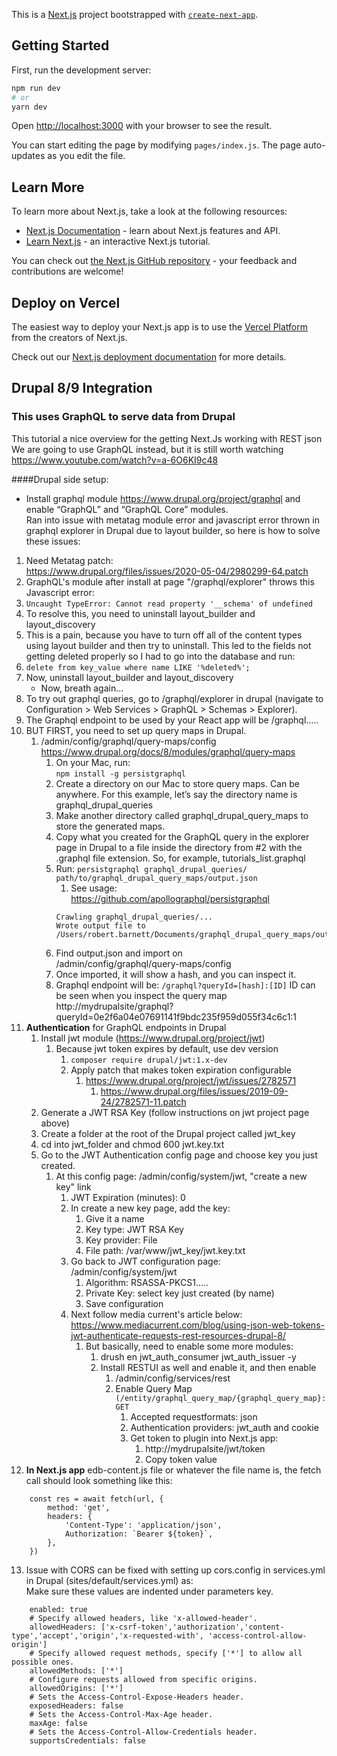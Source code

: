 This is a [Next.js](https://nextjs.org/) project bootstrapped with [`create-next-app`](https://github.com/zeit/next.js/tree/canary/packages/create-next-app).

## Getting Started

First, run the development server:

```bash
npm run dev
# or
yarn dev
```

Open [http://localhost:3000](http://localhost:3000) with your browser to see the result.

You can start editing the page by modifying `pages/index.js`. The page auto-updates as you edit the file.

## Learn More

To learn more about Next.js, take a look at the following resources:

- [Next.js Documentation](https://nextjs.org/docs) - learn about Next.js features and API.
- [Learn Next.js](https://nextjs.org/learn) - an interactive Next.js tutorial.

You can check out [the Next.js GitHub repository](https://github.com/zeit/next.js/) - your feedback and contributions are welcome!

## Deploy on Vercel

The easiest way to deploy your Next.js app is to use the [Vercel Platform](https://vercel.com/import?utm_medium=default-template&filter=next.js&utm_source=create-next-app&utm_campaign=create-next-app-readme) from the creators of Next.js.

Check out our [Next.js deployment documentation](https://nextjs.org/docs/deployment) for more details.

## Drupal 8/9 Integration
### This uses GraphQL to serve data from Drupal
This tutorial a nice overview for the getting Next.Js working with REST json<br/>
We are going to use GraphQL instead, but it is still worth watching<br/>
https://www.youtube.com/watch?v=a-6O6KI9c48


####Drupal side setup:<br/>
* Install graphql module https://www.drupal.org/project/graphql and enable “GraphQL” and “GraphQL Core” modules.<br/>
Ran into issue with metatag module error and javascript error thrown in graphql explorer in Drupal due to layout builder, so here is how to solve these issues:
1. Need Metatag patch:<br/>
https://www.drupal.org/files/issues/2020-05-04/2980299-64.patch
2. GraphQL's module after install at page "/graphql/explorer" throws this Javascript error:
3. `Uncaught TypeError: Cannot read property '__schema' of undefined`
4. To resolve this, you need to uninstall layout_builder and layout_discovery
5. This is a pain, because you have to turn off all of the content types using layout builder and then try to uninstall.  This led to the fields not getting deleted properly so I had to go into the database and run:
6. `delete from key_value where name LIKE '%deleted%';`
7. Now, uninstall layout_builder and layout_discovery
    * Now, breath again…
8. To try out graphql queries, go to /graphql/explorer in drupal (navigate to Configuration > Web Services > GraphQL > Schemas > Explorer).
9. The Graphql endpoint to be used by your React app will be /graphql…..
10. BUT FIRST, you need to set up query maps in Drupal.
    1. /admin/config/graphql/query-maps/config
    https://www.drupal.org/docs/8/modules/graphql/query-maps
        1. On your Mac, run:<br/>
`npm install -g persistgraphql`
        2. Create a directory on our Mac to store query maps.  Can be anywhere.  For this example, let’s say the directory name is graphql_drupal_queries
        3. Make another directory called graphql_drupal_query_maps to store the generated maps.
        4. Copy what you created for the GraphQL query in the explorer page in Drupal to a file inside the directory from #2 with the .graphql file extension.  So, for example, tutorials_list.graphql
        5. Run: `persistgraphql graphql_drupal_queries/ path/to/graphql_drupal_query_maps/output.json`
            1. See usage:<br/>
            https://github.com/apollographql/persistgraphql<br/>
            ```Should do something like:<br/>
            Crawling graphql_drupal_queries/...
            Wrote output file to /Users/robert.barnett/Documents/graphql_drupal_query_maps/output.json.
        6. Find output.json and import on<br/>
           /admin/config/graphql/query-maps/config<br/>
        7. Once imported, it will show a hash, and you can inspect it.  
        8. Graphql endpoint will be: `/graphql?queryId=[hash]:[ID]`
            ID can be seen when you inspect the query map<br/>
            http://mydrupalsite/graphql?queryId=0e2f6a04e07691141f9bdc235f959d055f34c6c1:1
11. <b>Authentication</b> for GraphQL endpoints in Drupal
    1. Install jwt module (https://www.drupal.org/project/jwt)
        1. Because jwt token expires by default, use dev version
            1. `composer require drupal/jwt:1.x-dev`
            2. Apply patch that makes token expiration configurable
                1. https://www.drupal.org/project/jwt/issues/2782571
                    1. https://www.drupal.org/files/issues/2019-09-24/2782571-11.patch        
    2. Generate a JWT RSA Key (follow instructions on jwt project page above)
    3. Create a folder at the root of the Drupal project called jwt_key
    4. cd into jwt_folder and chmod 600 jwt.key.txt
    5. Go to the JWT Authentication config page and choose key you just created.
        1. At this config page: /admin/config/system/jwt, "create a new key" link
            1. JWT Expiration (minutes): 0
            2. In create a new key page, add the key:
                1. Give it a name
                2. Key type: JWT RSA Key
                3. Key provider: File
                4. File path: /var/www/jwt_key/jwt.key.txt
            3. Go back to JWT configuration page: /admin/config/system/jwt
                1. Algorithm: RSASSA-PKCS1…..
                2. Private Key: select key just created (by name)
                3. Save configuration
            4. Next follow media current's article below:<br/>
                https://www.mediacurrent.com/blog/using-json-web-tokens-jwt-authenticate-requests-rest-resources-drupal-8/
                1. But basically, need to enable some more modules:<br/>
                    1. drush en jwt_auth_consumer jwt_auth_issuer -y
                    2. Install RESTUI as well and enable it, and then enable
                        1. /admin/config/services/rest
                        2. Enable Query Map<br/>
                            `(/entity/graphql_query_map/{graphql_query_map}: GET`
                            1. Accepted requestformats: json
                            2. Authentication providers: jwt_auth and cookie
                            3. Get token to plugin into Next.js app:
                                1. http://mydrupalsite/jwt/token
                                2. Copy token value
12. <b>In Next.js app</b> edb-content.js file or whatever the file name is, the fetch call should look something like this:<br/>
```	const token = 'TOKEN VALUE PASTED HERE'
   	const res = await fetch(url, {
       	method: 'get',
       	headers: {
           	'Content-Type': 'application/json',
           	Authorization: `Bearer ${token}`,
       	},
   	})
```      
13. Issue with CORS can be fixed with setting up cors.config in services.yml in Drupal (sites/default/services.yml) as:<br />
    Make sure these values are indented under parameters key.<br />
``` cors.config:
    enabled: true
    # Specify allowed headers, like 'x-allowed-header'.
    allowedHeaders: ['x-csrf-token','authorization','content-type','accept','origin','x-requested-with', 'access-control-allow-origin']
    # Specify allowed request methods, specify ['*'] to allow all possible ones.
    allowedMethods: ['*']
    # Configure requests allowed from specific origins.
    allowedOrigins: ['*']
    # Sets the Access-Control-Expose-Headers header.
    exposedHeaders: false
    # Sets the Access-Control-Max-Age header.
    maxAge: false
    # Sets the Access-Control-Allow-Credentials header.
    supportsCredentials: false
```
